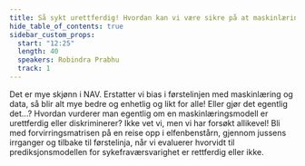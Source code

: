 ```yaml
---
title: Så sykt urettferdig! Hvordan kan vi være sikre på at maskinlæringsmodellene vi utvikler i NAV ikke diskriminerer?
hide_table_of_contents: true
sidebar_custom_props:
  start: "12:25"
  length: 40
  speakers: Robindra Prabhu 
  track: 1
---
```



Det er mye skjønn i NAV. Erstatter vi bias i førstelinjen med maskinlæring og data, så blir alt mye bedre og enhetlig og likt for alle! Eller gjør det egentlig det...? Hvordan vurderer man egentlig om en maskinlæringsmodell er urettferdig eller diskriminerer? Ikke vet vi, men vi har forsøkt allikevel! Bli med forvirringsmatrisen på en reise opp i elfenbenstårn, gjennom jussens irrganger og tilbake til førstelinja, når vi evaluerer hvorvidt til prediksjonsmodellen for sykefraværsvarighet er rettferdig eller ikke.